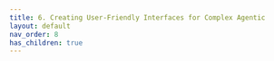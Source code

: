 ```yaml
---
title: 6. Creating User-Friendly Interfaces for Complex Agentic
layout: default
nav_order: 8
has_children: true
---
```


